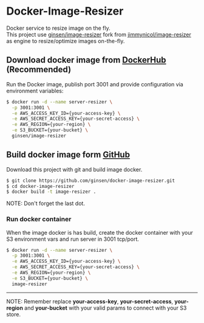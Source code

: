 # Docker-Image-Resizer

Docker service to resize image on the fly.<br>
This project use [ginsen/image-resizer](https://github.com/ginsen/image-resizer.git) fork from [jimmynicol/image-resizer](https://github.com/jimmynicol/image-resizer) as engine to resize/optimize
images on-the-fly.

## Download docker image from [DockerHub](https://hub.docker.com/r/ginsen/image-resizer) (Recommended)

Run the Docker image, publish port 3001 and provide configuration via environment variables:

```bash
$ docker run -d --name server-resizer \
  -p 3001:3001 \
  -e AWS_ACCESS_KEY_ID={your-access-key} \
  -e AWS_SECRET_ACCESS_KEY={your-secret-access} \
  -e AWS_REGION={your-region} \
  -e S3_BUCKET={your-bucket} \
  ginsen/image-resizer 
```

## Build docker image form [GitHub](https://github.com/ginsen/docker-image-resizer)

Download this project with git and build image docker.

```bash
$ git clone https://github.com/ginsen/docker-image-resizer.git
$ cd docker-image-resizer
$ docker build -t image-resizer .
```

NOTE: Don't forget the last dot.

### Run docker container

When the image docker is has build, create the docker container with your S3 environment vars and run server in 3001 tcp/port.

```bash
$ docker run -d --name server-resizer \
  -p 3001:3001 \
  -e AWS_ACCESS_KEY_ID={your-access-key} \
  -e AWS_SECRET_ACCESS_KEY={your-secret-access} \
  -e AWS_REGION={your-region} \
  -e S3_BUCKET={your-bucket} \
  image-resizer
```

---

NOTE: Remember replace **your-access-key**, **your-secret-access**, **your-region** and **your-bucket** with your valid
params to connect with your S3 store.
